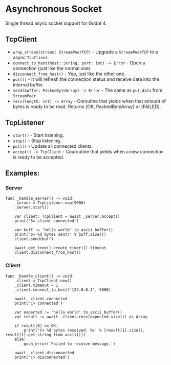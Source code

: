 # Asynchronous Socket
Single thread async socket support for Godot 4.

## TcpClient
- `wrap_stream(stream: StreamPeerTCP)` - Upgrade a `StreamPeerTCP` to a async `TcpClient`.
- `connect_to_host(host: String, port: int) -> Error` - Open a connection (just like the normal one).
- `disconnect_from_host()` - Yep, just like the other one.
- `poll()` - It will refresh the connection status and receive data into the internal buffer.
- `send(buffer: PackedByteArray) -> Error` - The same as `put_data` from `StreamPeer`
- `recv(length: int) -> Array` - Coroutine that yields when that amount of bytes is ready to be read. Returns [OK, PackedByteArray] or [FAILED].

## TcpListener
- `start()` - Start listening.
- `stop()` - Stop listening.
- `poll()` - Update all connected clients.
- `accept() -> TcpClient` - Couroutine that yields when a new connection is ready to be accepted.

## Examples:
### Server
```gdscript
func _handle_server() -> void:
    _server = TcpListener.new(5000)
    _server.start()

    var client: TcpClient = await _server.accept()
    print('S> client connected')

    var buff := 'hello world'.to_ascii_buffer()
    print('S> %d bytes sent!' % buff.size())
    client.send(buff)

    await get_tree().create_timer(1).timeout
    client.disconnect_from_host()
```

### Client
```gdscript
func _handle_client() -> void:
    _client = TcpClient.new()
    _client.timeout = 1
    _client.connect_to_host('127.0.0.1', 5000)

    await _client.connected
    print('C> connected')

    var expected := 'hello world'.to_ascii_buffer()
    var result := await _client.recv(expected.size()) as Array

    if result[0] == OK:
        print('C> %d bytes received: %s' % [result[1].size(), result[1].get_string_from_ascii()])
    else:
        push_error('Failed to receive message.')

    await _client.disconnected
    print('C> disconnected')
```
